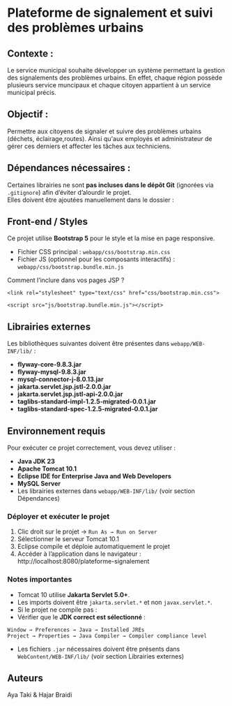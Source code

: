 # Plateforme de signalement et suivi des problèmes urbains

## Contexte :
Le service municipal souhaite développer un système permettant la gestion des signalements des problèmes urbains. En effet, chaque région possède plusieurs service muncipaux et chaque citoyen appartient à un service municipal précis.

## Objectif : 
Permettre aux citoyens de signaler et suivre des problèmes urbains (déchets, éclairage,routes). Ainsi qu'aux employés et administrateur de gérer ces derniers et affecter les tâches aux techniciens.

## Dépendances nécessaires :
Certaines librairies ne sont **pas incluses dans le dépôt Git** (ignorées via `.gitignore`) afin d’éviter d’alourdir le projet.  
Elles doivent être ajoutées manuellement dans le dossier :

## Front-end / Styles

Ce projet utilise **Bootstrap 5** pour le style et la mise en page responsive.

- Fichier CSS principal : `webapp/css/bootstrap.min.css`
- Fichier JS (optionnel pour les composants interactifs) : `webapp/css/bootstrap.bundle.min.js`

Comment l’inclure dans vos pages JSP ?
```
<link rel="stylesheet" type="text/css" href="css/bootstrap.min.css">

<script src="js/bootstrap.bundle.min.js"></script>
```

##  Librairies externes

Les bibliothèques suivantes doivent être présentes dans `webapp/WEB-INF/lib/` :

- **flyway-core-9.8.3.jar**
- **flyway-mysql-9.8.3.jar**
- **mysql-connector-j-8.0.13.jar**  
- **jakarta.servlet.jsp.jstl-2.0.0.jar**
- **jakarta.servlet.jsp.jstl-api-2.0.0.jar**
- **taglibs-standard-impl-1.2.5-migrated-0.0.1.jar**
- **taglibs-standard-spec-1.2.5-migrated-0.0.1.jar**

## Environnement requis

Pour exécuter ce projet correctement, vous devez utiliser :

- **Java JDK 23**  
- **Apache Tomcat 10.1**  
- **Eclipse IDE for Enterprise Java and Web Developers**  
- **MySQL Server**  
- Les librairies externes dans `webapp/WEB-INF/lib/` (voir section Dépendances)

### Déployer et exécuter le projet

1. Clic droit sur le projet → `Run As → Run on Server`
2. Sélectionner le serveur Tomcat 10.1
3. Eclipse compile et déploie automatiquement le projet
4. Accéder à l’application dans le navigateur : http://localhost:8080/plateforme-signalement


### Notes importantes

- Tomcat 10 utilise **Jakarta Servlet 5.0+**.
- Les imports doivent être `jakarta.servlet.*` et non `javax.servlet.*`.
- Si le projet ne compile pas :
- Vérifier que le **JDK correct est sélectionné** :  
 ```
 Window → Preferences → Java → Installed JREs
 Project → Properties → Java Compiler → Compiler compliance level
 ```
- Les fichiers `.jar` nécessaires doivent être présents dans `WebContent/WEB-INF/lib/` (voir section Librairies externes)

## Auteurs
Aya Taki & Hajar Braidi
